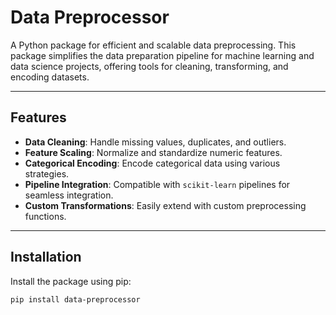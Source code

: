 # Data Preprocessor

A Python package for efficient and scalable data preprocessing. This package simplifies the data preparation pipeline for machine learning and data science projects, offering tools for cleaning, transforming, and encoding datasets.

---

## Features

- **Data Cleaning**: Handle missing values, duplicates, and outliers.
- **Feature Scaling**: Normalize and standardize numeric features.
- **Categorical Encoding**: Encode categorical data using various strategies.
- **Pipeline Integration**: Compatible with `scikit-learn` pipelines for seamless integration.
- **Custom Transformations**: Easily extend with custom preprocessing functions.

---

## Installation

Install the package using pip:

```bash
pip install data-preprocessor
```